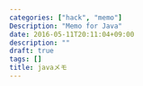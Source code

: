 ```yaml
---
categories: ["hack", "memo"]
Description: "Memo for Java"
date: 2016-05-11T20:11:04+09:00
description: ""
draft: true
tags: []
title: javaメモ
---
```




